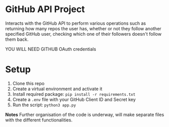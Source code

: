 # GitHub API Project
Interacts with the GitHub API to perform various operations such as returning how many repos the user has, whether or not they follow another specified GitHub user, checking which one of their followers doesn't follow them back.

YOU WILL NEED GITHUB OAuth credentials
# Setup
1. Clone this repo
2. Create a virtual environment and activate it
3. Install required package: `pip install -r requirements.txt`
4. Create a `.env` file with your GitHub Client ID and Secret key
5. Run the script: `python3 app.py`

**Notes**
Further organisation of the code is underway, will make separate files with the different functionalities.